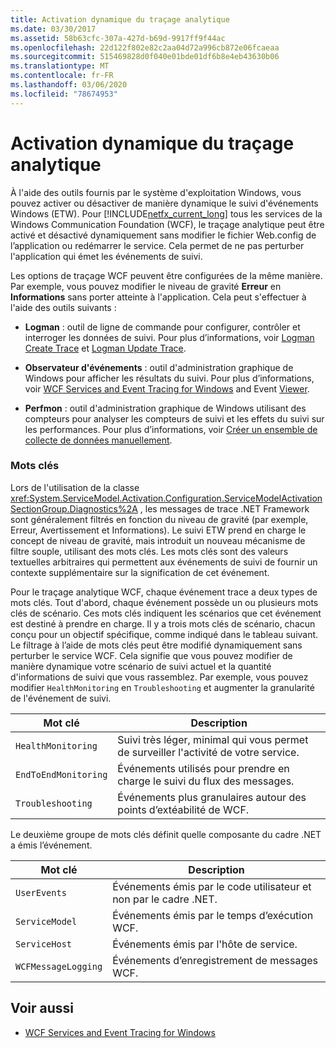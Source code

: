 ```yaml
---
title: Activation dynamique du traçage analytique
ms.date: 03/30/2017
ms.assetid: 58b63cfc-307a-427d-b69d-9917ff9f44ac
ms.openlocfilehash: 22d122f802e82c2aa04d72a996cb872e06fcaeaa
ms.sourcegitcommit: 515469828d0f040e01bde01df6b8e4eb43630b06
ms.translationtype: MT
ms.contentlocale: fr-FR
ms.lasthandoff: 03/06/2020
ms.locfileid: "78674953"
---
```

# <a name="dynamically-enabling-analytic-tracing"></a>Activation dynamique du traçage analytique
À l'aide des outils fournis par le système d'exploitation Windows, vous pouvez activer ou désactiver de manière dynamique le suivi d'événements Windows (ETW). Pour [!INCLUDE[netfx_current_long](../../../../../includes/netfx-current-long-md.md)] tous les services de la Windows Communication Foundation (WCF), le traçage analytique peut être activé et désactivé dynamiquement sans modifier le fichier Web.config de l’application ou redémarrer le service. Cela permet de ne pas perturber l'application qui émet les événements de suivi.  
  
 Les options de traçage WCF peuvent être configurées de la même manière. Par exemple, vous pouvez modifier le niveau de gravité **Erreur** en **Informations** sans porter atteinte à l'application. Cela peut s'effectuer à l'aide des outils suivants :  
  
- **Logman** : outil de ligne de commande pour configurer, contrôler et interroger les données de suivi. Pour plus d’informations, voir [Logman Create Trace](https://docs.microsoft.com/previous-versions/windows/it-pro/windows-server-2008-R2-and-2008/cc788036(v=ws.10)) et [Logman Update Trace](https://docs.microsoft.com/previous-versions/windows/it-pro/windows-server-2008-R2-and-2008/cc788128(v=ws.10)).  
  
- **Observateur d'événements** : outil d'administration graphique de Windows pour afficher les résultats du suivi. Pour plus d’informations, voir [WCF Services and Event Tracing for Windows](../../samples/wcf-services-and-event-tracing-for-windows.md) and Event [Viewer](https://docs.microsoft.com/previous-versions/windows/it-pro/windows-server-2008-R2-and-2008/cc766042(v=ws.11)).  
  
- **Perfmon** : outil d'administration graphique de Windows utilisant des compteurs pour analyser les compteurs de suivi et les effets du suivi sur les performances. Pour plus d’informations, voir [Créer un ensemble de collecte de données manuellement](https://docs.microsoft.com/previous-versions/windows/it-pro/windows-server-2008-R2-and-2008/cc766404(v=ws.11)).  
  
### <a name="keywords"></a>Mots clés  
 Lors de l'utilisation de la classe <xref:System.ServiceModel.Activation.Configuration.ServiceModelActivationSectionGroup.Diagnostics%2A> , les messages de trace .NET Framework sont généralement filtrés en fonction du niveau de gravité (par exemple, Erreur, Avertissement et Informations). Le suivi ETW prend en charge le concept de niveau de gravité, mais introduit un nouveau mécanisme de filtre souple, utilisant des mots clés. Les mots clés sont des valeurs textuelles arbitraires qui permettent aux événements de suivi de fournir un contexte supplémentaire sur la signification de cet événement.  
  
 Pour le traçage analytique WCF, chaque événement trace a deux types de mots clés. Tout d'abord, chaque événement possède un ou plusieurs mots clés de scénario. Ces mots clés indiquent les scénarios que cet événement est destiné à prendre en charge. Il y a trois mots clés de scénario, chacun conçu pour un objectif spécifique, comme indiqué dans le tableau suivant. Le filtrage à l’aide de mots clés peut être modifié dynamiquement sans perturber le service WCF. Cela signifie que vous pouvez modifier de manière dynamique votre scénario de suivi actuel et la quantité d'informations de suivi que vous rassemblez. Par exemple, vous pouvez modifier `HealthMonitoring` en `Troubleshooting` et augmenter la granularité de l'événement de suivi.  
  
|Mot clé|Description|  
|-------------|-----------------|  
|`HealthMonitoring`|Suivi très léger, minimal qui vous permet de surveiller l'activité de votre service.|  
|`EndToEndMonitoring`|Événements utilisés pour prendre en charge le suivi du flux des messages.|  
|`Troubleshooting`|Événements plus granulaires autour des points d’extéabilité de WCF.|  
  
 Le deuxième groupe de mots clés définit quelle composante du cadre .NET a émis l’événement.  
  
|Mot clé|Description|  
|-------------|-----------------|  
|`UserEvents`|Événements émis par le code utilisateur et non par le cadre .NET.|  
|`ServiceModel`|Événements émis par le temps d’exécution WCF.|  
|`ServiceHost`|Événements émis par l'hôte de service.|  
|`WCFMessageLogging`|Événements d’enregistrement de messages WCF.|  
  
## <a name="see-also"></a>Voir aussi

- [WCF Services and Event Tracing for Windows](../../samples/wcf-services-and-event-tracing-for-windows.md)

